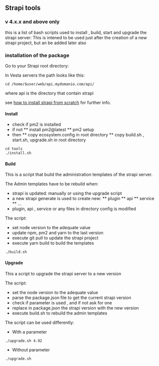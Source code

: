 ## Strapi tools
### v 4.x.x and above only

this is a list of bash scripts used to install , build, start and upgrade the strapi server:
This is intened to be used just after the creation of a new strapi project, but an be added later also

### installation of the package

Go to your Strapi root directory:

In Vesta servers the path looks like this:
```
cd /home/$user/web/api.mydomanio.com/api/
```
where api is the directory that contain strapi

see [how to install strapi from scratch](wiki/how-to-install-strapi) for further info.


#### Install

* check if pm2 is installed 
* if not
** install pm2@latest 
** pm2 setup
* then 
** copy ecosystem.config in root directory
** copy build.sh , start.sh, upgrade.sh in root directory

```
cd tools
./install.sh 

```

#### Build

This is a script that build the administration templates of the strapi server.

The Admin templates have to be rebuild when:

* strapi is updated: manually or using the upgrade script
* a new strapi generate is used to create new:
** plugin
** api
** service
** ...
* plugin, api , service or any files in directory config is modified 

The script:
* set node version to the adequate value
* update npm, pm2 and yarn to the last version
* execute git pull to update the strapi project 
* execute yarn build to build the templates

```
./build.sh

```

#### Upgrade

This a script to upgrade the strapi server to a new version

The script:
  * set the node version to the adequate value 
  * parse the package.json file to get the current strapi version 
  * check if parameter is used , and if not ask for one
  * replace in package.json the strapi version with the new version
  * execute build.sh to rebuild the admin templates

The script can be used differently:

* With a parameter 
```
./upgrade.sh 4.92
```
* Without parameter
```
./upgrade.sh

```